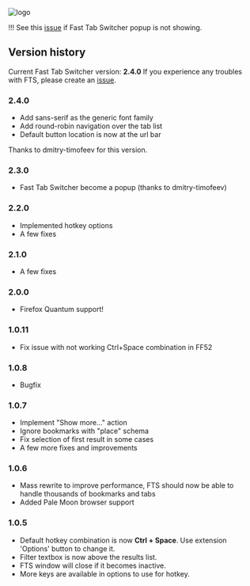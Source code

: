 ![logo](https://addons.cdn.mozilla.net/user-media/addon_icons/684/684616-64.png?modified=1455780225)

!!! See this [issue](https://github.com/tapapax/firefox-fts/issues/22) if Fast Tab Switcher popup is not showing.

## Version history

Current Fast Tab Switcher version: **2.4.0**
If you experience any troubles with FTS, please create an [issue](https://github.com/tapapax/firefox-fts/issues/).

### 2.4.0
- Add sans-serif as the generic font family
- Add round-robin navigation over the tab list
- Default button location is now at the url bar

Thanks to dmitry-timofeev for this version.

### 2.3.0
- Fast Tab Switcher become a popup (thanks to dmitry-timofeev)

### 2.2.0
- Implemented hotkey options
- A few fixes

### 2.1.0
- A few fixes

### 2.0.0
- Firefox Quantum support!

### 1.0.11
- Fix issue with not working Ctrl+Space combination in FF52

### 1.0.8
- Bugfix

### 1.0.7
- Implement "Show more..." action
- Ignore bookmarks with "place" schema
- Fix selection of first result in some cases
- A few more fixes and improvements

### 1.0.6
- Mass rewrite to improve performance, FTS should now be able to handle thousands of bookmarks and tabs
- Added Pale Moon browser support

### 1.0.5
- Default hotkey combination is now **Ctrl + Space**. Use extension 'Options' button to change it.
- Filter textbox is now above the results list.
- FTS window will close if it becomes inactive.
- More keys are available in options to use for hotkey.
